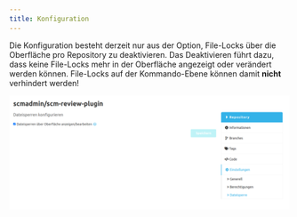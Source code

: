 ```yaml
---
title: Konfiguration
---
```


Die Konfiguration besteht derzeit nur aus der Option, File-Locks über die Oberfläche pro Repository zu deaktivieren.
Das Deaktivieren führt dazu, dass keine File-Locks mehr in der Oberfläche angezeigt oder verändert werden können.
File-Locks auf der Kommando-Ebene können damit **nicht** verhindert werden!

![file-lock-config](assets/fileLockConfig.png)
